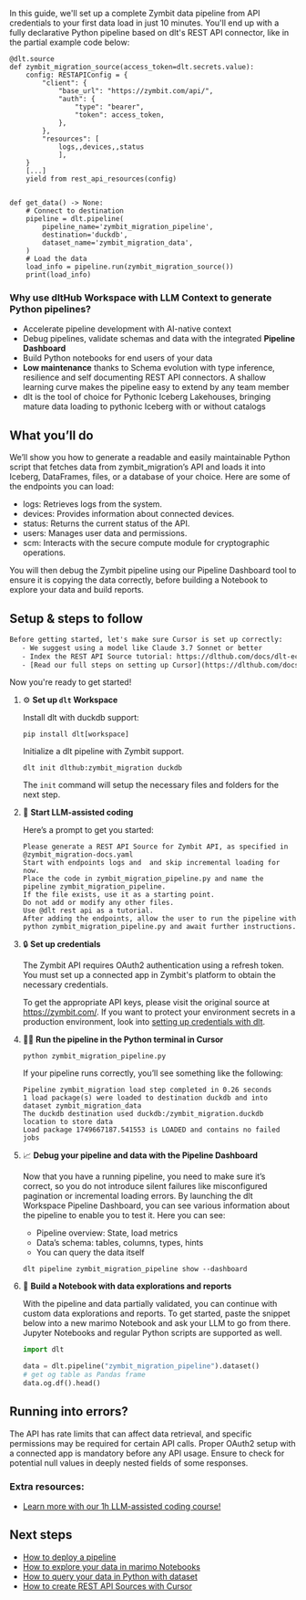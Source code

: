 In this guide, we'll set up a complete Zymbit data pipeline from API credentials to your first data load in just 10 minutes. You'll end up with a fully declarative Python pipeline based on dlt's REST API connector, like in the partial example code below:

```python-outcome
@dlt.source
def zymbit_migration_source(access_token=dlt.secrets.value):
    config: RESTAPIConfig = {
        "client": {
            "base_url": "https://zymbit.com/api/",
            "auth": {
                "type": "bearer",
                "token": access_token,
            },
        },
        "resources": [
            logs,,devices,,status
            ],
    }
    [...]
    yield from rest_api_resources(config)


def get_data() -> None:
    # Connect to destination
    pipeline = dlt.pipeline(
        pipeline_name='zymbit_migration_pipeline',
        destination='duckdb',
        dataset_name='zymbit_migration_data', 
    )
    # Load the data
    load_info = pipeline.run(zymbit_migration_source())
    print(load_info) 
```

### Why use dltHub Workspace with LLM Context to generate Python pipelines?

- Accelerate pipeline development with AI-native context
- Debug pipelines, validate schemas and data with the integrated **Pipeline Dashboard**
- Build Python notebooks for end users of your data
- **Low maintenance** thanks to Schema evolution with type inference, resilience and self documenting REST API connectors. A shallow learning curve makes the pipeline easy to extend by any team member
- dlt is the tool of choice for Pythonic Iceberg Lakehouses, bringing mature data loading to pythonic Iceberg with or without catalogs

## What you’ll do

We’ll show you how to generate a readable and easily maintainable Python script that fetches data from zymbit_migration’s API and loads it into Iceberg, DataFrames, files, or a database of your choice. Here are some of the endpoints you can load:

- logs: Retrieves logs from the system.
- devices: Provides information about connected devices.
- status: Returns the current status of the API.
- users: Manages user data and permissions.
- scm: Interacts with the secure compute module for cryptographic operations.

You will then debug the Zymbit pipeline using our Pipeline Dashboard tool to ensure it is copying the data correctly, before building a Notebook to explore your data and build reports.

## Setup & steps to follow

```default
Before getting started, let's make sure Cursor is set up correctly:
   - We suggest using a model like Claude 3.7 Sonnet or better
   - Index the REST API Source tutorial: https://dlthub.com/docs/dlt-ecosystem/verified-sources/rest_api/ and add it to context as **@dlt rest api**
   - [Read our full steps on setting up Cursor](https://dlthub.com/docs/dlt-ecosystem/llm-tooling/cursor-restapi#23-configuring-cursor-with-documentation)
```

Now you're ready to get started!

1. ⚙️ **Set up `dlt` Workspace**
    
    Install dlt with duckdb support:
    ```shell
    pip install dlt[workspace]
    ```

    Initialize a dlt pipeline with Zymbit support.
    ```shell
    dlt init dlthub:zymbit_migration duckdb
    ```

    The `init` command will setup the necessary files and folders for the next step.
    
2. 🤠 **Start LLM-assisted coding**
    
    Here’s a prompt to get you started:
    
    ```prompt
    Please generate a REST API Source for Zymbit API, as specified in @zymbit_migration-docs.yaml 
    Start with endpoints logs and  and skip incremental loading for now. 
    Place the code in zymbit_migration_pipeline.py and name the pipeline zymbit_migration_pipeline. 
    If the file exists, use it as a starting point. 
    Do not add or modify any other files. 
    Use @dlt rest api as a tutorial. 
    After adding the endpoints, allow the user to run the pipeline with python zymbit_migration_pipeline.py and await further instructions.
    ```

    
3. 🔒 **Set up credentials** 
    
    The Zymbit API requires OAuth2 authentication using a refresh token. You must set up a connected app in Zymbit's platform to obtain the necessary credentials.
    
    To get the appropriate API keys, please visit the original source at https://zymbit.com/.
    If you want to protect your environment secrets in a production environment, look into [setting up credentials with dlt](https://dlthub.com/docs/walkthroughs/add_credentials).
    
4. 🏃‍♀️ **Run the pipeline in the Python terminal in Cursor**
    
    ```shell
    python zymbit_migration_pipeline.py
    ```
    
    If your pipeline runs correctly, you’ll see something like the following:
    
    ```shell
    Pipeline zymbit_migration load step completed in 0.26 seconds
    1 load package(s) were loaded to destination duckdb and into dataset zymbit_migration_data
    The duckdb destination used duckdb:/zymbit_migration.duckdb location to store data
    Load package 1749667187.541553 is LOADED and contains no failed jobs
    ```
    
5. 📈 **Debug your pipeline and data with the Pipeline Dashboard**

    Now that you have a running pipeline, you need to make sure it’s correct, so you do not introduce silent failures like misconfigured pagination or incremental loading errors. By launching the dlt Workspace Pipeline Dashboard, you can see various information about the pipeline to enable you to test it. Here you can see:
    - Pipeline overview: State, load metrics
    - Data’s schema: tables, columns, types, hints
    - You can query the data itself
    
    ```shell
    dlt pipeline zymbit_migration_pipeline show --dashboard
    ```
    
6. 🐍 **Build a Notebook with data explorations and reports**

    With the pipeline and data partially validated, you can continue with custom data explorations and reports. To get started, paste the snippet below into a new marimo Notebook and ask your LLM to go from there. Jupyter Notebooks and regular Python scripts are supported as well.

    
    ```python
    import dlt

   data = dlt.pipeline("zymbit_migration_pipeline").dataset()
   # get og table as Pandas frame
   data.og.df().head()
    ```

## Running into errors?

The API has rate limits that can affect data retrieval, and specific permissions may be required for certain API calls. Proper OAuth2 setup with a connected app is mandatory before any API usage. Ensure to check for potential null values in deeply nested fields of some responses.

### Extra resources:

- [Learn more with our 1h LLM-assisted coding course!](https://www.youtube.com/watch?v=GGid70rnJuM)

## Next steps

- [How to deploy a pipeline](https://dlthub.com/docs/walkthroughs/deploy-a-pipeline)
- [How to explore your data in marimo Notebooks](https://dlthub.com/docs/general-usage/dataset-access/marimo)
- [How to query your data in Python with dataset](https://dlthub.com/docs/general-usage/dataset-access/dataset)
- [How to create REST API Sources with Cursor](https://dlthub.com/docs/dlt-ecosystem/llm-tooling/cursor-restapi)